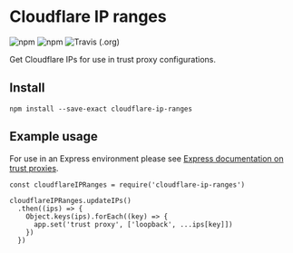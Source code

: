 # Cloudflare IP ranges

![npm](https://img.shields.io/npm/v/cloudflare-ip-ranges.svg)
![npm](https://img.shields.io/npm/dy/cloudflare-ip-ranges.svg)
![Travis (.org)](https://img.shields.io/travis/sampsakuronen/cloudflare-ip-ranges.svg)

Get Cloudflare IPs for use in trust proxy configurations.

## Install

    npm install --save-exact cloudflare-ip-ranges

## Example usage

For use in an Express environment please see [Express documentation on trust proxies](https://expressjs.com/en/guide/behind-proxies.html).

    const cloudflareIPRanges = require('cloudflare-ip-ranges')

    cloudflareIPRanges.updateIPs()
      .then((ips) => {
        Object.keys(ips).forEach((key) => {
          app.set('trust proxy', ['loopback', ...ips[key]])
        })
      })
